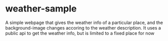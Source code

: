 # weather-sample
A simple webpage that gives the weather info of a particular place, and the background-image changes accoring to the weather description. It uses a public api to get the weather info, but is limited to a fixed place for now
